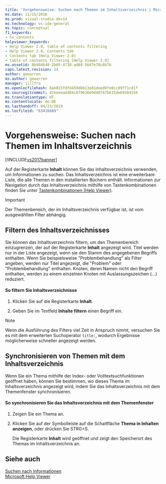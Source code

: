 ```yaml
---
title: 'Vorgehensweise: Suchen nach Themen im Inhaltsverzeichnis | Microsoft-Dokumentation'
ms.date: 11/15/2016
ms.prod: visual-studio-dev14
ms.technology: vs-ide-general
ms.topic: conceptual
f1_keywords:
- hv_contents
helpviewer_keywords:
- Help Viewer 2.0, table of contents filtering
- Help Viewer 2.0, Contents tab
- Contents tab [Help Viewer 2.0]
- table of contents filtering [Help Viewer 2.0]
ms.assetid: 8b98464d-2b05-4710-ad68-5647e78c6b7b
caps.latest.revision: 14
author: gewarren
ms.author: gewarren
manager: jillfra
ms.openlocfilehash: 8ab015fdfd459dbb13e81deed0fe0cc89f71cd1f
ms.sourcegitcommit: 47eeeeadd84c879636e9d48747b615de69384356
ms.translationtype: HT
ms.contentlocale: de-DE
ms.lasthandoff: 04/23/2019
ms.locfileid: "63416689"
---
```

# <a name="how-to-find-topics-in-the-table-of-contents"></a>Vorgehensweise: Suchen nach Themen im Inhaltsverzeichnis
[!INCLUDE[vs2017banner](../includes/vs2017banner.md)]

Auf der Registerkarte **Inhalt** können Sie das Inhaltsverzeichnis verwenden, um Informationen zu suchen. Das Inhaltsverzeichnis ist eine erweiterbare Liste, die alle Themen in den installierten Büchern enthält. Informationen zur Navigation durch das Inhaltsverzeichnis mithilfe von Tastenkombinationen finden Sie unter [Tastenkombinationen (Help Viewer)](../ide/shortcut-keys-help-viewer.md).  
  
> [!IMPORTANT]
> Der Themenbereich, der im Inhaltsverzeichnis verfügbar ist, ist vom ausgewählten Filter abhängig.  
  
## <a name="filter-the-toc"></a>Filtern des Inhaltsverzeichnisses  
 Sie können das Inhaltsverzeichnis filtern, um den Themenbereich einzugrenzen, der auf der Registerkarte **Inhalt** angezeigt wird. Titel werden nur in der Liste angezeigt, wenn sie den Stamm des angegebenen Begriffs enthalten. Wenn Sie beispielsweise "Problembehandlung" als Filter angeben, werden nur Titel angezeigt, die "Problem" oder "Problembehandlung" enthalten. Knoten, deren Namen nicht den Begriff enthalten, werden zu einem einzelnen Knoten mit Auslassungszeichen (...) reduziert.  
  
#### <a name="to-filter-the-toc"></a>So filtern Sie Inhaltsverzeichnisse  
  
1. Klicken Sie auf die Registerkarte **Inhalt**.  
  
2. Geben Sie im Textfeld **Inhalte filtern** einen Begriff ein.  
  
> [!NOTE]
> Wenn die Ausführung des Filters viel Zeit in Anspruch nimmt, versuchen Sie es mit dem erweiterten Suchoperator `title:`, wodurch Ergebnisse möglicherweise schneller angezeigt werden.  
  
## <a name="synchronize-a-topic-with-the-toc"></a>Synchronisieren von Themen mit dem Inhaltsverzeichnis  
 Wenn Sie ein Thema mithilfe der Index- oder Volltextsuchfunktionen geöffnet haben, können Sie bestimmen, wo dieses Thema im Inhaltsverzeichnis angezeigt wird, indem Sie das Inhaltsverzeichnis mit dem Themenfenster synchronisieren.  
  
#### <a name="to-synchronize-the-toc-with-the-topic-window"></a>So synchronisieren Sie das Inhaltsverzeichnis mit dem Themenfenster  
  
1. Zeigen Sie ein Thema an.  
  
2. Klicken Sie auf der Symbolleiste auf die Schaltfläche **Thema in Inhalten anzeigen**, oder drücken Sie STRG+S.  
  
     Die Registerkarte **Inhalt** wird geöffnet und zeigt den Speicherort des Themas im Inhaltsverzeichnis an.  
  
## <a name="see-also"></a>Siehe auch  
 [Suchen nach Informationen](../ide/locate-information.md)   
 [Microsoft Help Viewer](../ide/microsoft-help-viewer.md)
